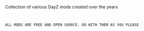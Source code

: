 Collection of various DayZ mods created over the years

<br>

    ALL MODS ARE FREE AND OPEN SOURCE. DO WITH THEM AS YOU PLEASE

